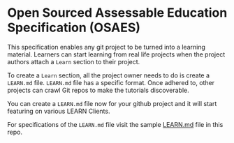 # Open Sourced Assessable Education Specification (OSAES)

This specification enables any git project to be turned into a learning material. Learners can start learning from real life projects when the project authors attach a `Learn` section to their project. 

To create a `Learn` section, all the project owner needs to do is create a `LEARN.md` file. 
`LEARN.md` file has a specific format. Once adhered to, other projects can crawl Git repos to make the tutorials discoverable.

You can create a `LEARN.md` file now for your github project and it will start featuring on various LEARN Clients.

For specifications of the `LEARN.md` file visit the sample [LEARN.md](./LEARN.md) file in this repo.


